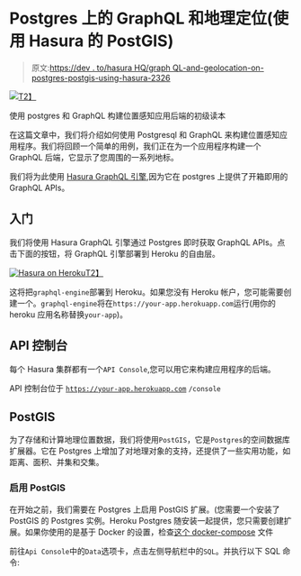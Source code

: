 # Postgres 上的 GraphQL 和地理定位(使用 Hasura 的 PostGIS)

> 原文:[https://dev . to/hasura HQ/graph QL-and-geolocation-on-postgres-postgis-using-hasura-2326](https://dev.to/hasurahq/graphql-and-geolocation-on-postgres-postgis-using-hasura-2326)

[![](../Images/793e7bebf7d99f080d1f73dd69edda98.png)T2】](https://res.cloudinary.com/practicaldev/image/fetch/s--OQ30DCOU--/c_limit%2Cf_auto%2Cfl_progressive%2Cq_auto%2Cw_880/https://blog.hasura.io/content/images/2019/01/image-1.png)

使用 postgres 和 GraphQL 构建位置感知应用后端的初级读本

在这篇文章中，我们将介绍如何使用 Postgresql 和 GraphQL 来构建位置感知应用程序。我们将回顾一个简单的用例，我们正在为一个应用程序构建一个 GraphQL 后端，它显示了您周围的一系列地标。

我们将为此使用 [Hasura GraphQL 引擎](https://hasura.io/),因为它在 postgres 上提供了开箱即用的 GraphQL APIs。

## [](#getting-started)入门

我们将使用 Hasura GraphQL 引擎通过 Postgres 即时获取 GraphQL APIs。点击下面的按钮，将 GraphQL 引擎部署到 Heroku 的自由层。

[![Hasura on Heroku](../Images/c5f2ec62efbee76fd41eb9eff7b5c1c0.png)T2】](https://heroku.com/deploy?template=https://github.com/hasura/graphql-engine-heroku)

这将把`graphql-engine`部署到 Heroku。如果您没有 Heroku 帐户，您可能需要创建一个。`graphql-engine`将在`https://your-app.herokuapp.com`运行(用你的 heroku 应用名称替换`your-app`)。

## [](#api-console)API 控制台

每个 Hasura 集群都有一个`API Console`,您可以用它来构建应用程序的后端。

API 控制台位于 [`https://your-app.herokuapp.com`](https://your-app.herokuapp.com) `/console`

## [](#postgis)PostGIS

为了存储和计算地理位置数据，我们将使用`PostGIS`，它是`Postgres`的空间数据库扩展器。它在 Postgres 上增加了对地理对象的支持，还提供了一些实用功能，如距离、面积、并集和交集。

### [](#enabling-postgis)启用 PostGIS

在开始之前，我们需要在 Postgres 上启用 PostGIS 扩展。(您需要一个安装了 PostGIS 的 Postgres 实例。Heroku Postgres 随安装一起提供，您只需要创建扩展。如果你使用的是基于 Docker 的设置，检查[这个 docker-compose](https://github.com/hasura/graphql-engine/tree/master/install-manifests/docker-compose-postgis) 文件

前往`Api Console`中的`Data`选项卡，点击左侧导航栏中的`SQL`。并执行以下 SQL 命令: